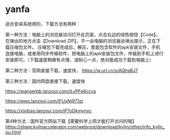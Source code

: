 # yanfa
适合安卓系统用的，下载方法有两种：

第一种方法：电脑上的浏览器访问打开此页面，点击右边的绿色按钮【Code】，在弹出的地方点击【Download ZIP】，不一会电脑的浏览器会弹出提示，正在下载压缩包文件。
       压缩包下载完成后，解压，里面包含软件的apk安装文件，手机连接电脑，或者用同步传输软件，把电脑上的apk安装包文件，传输到手机上进行安装即可。（下载速度稍微有点慢，请耐心一点，绝对能成功下载到电脑上）
       
第二种方法：官网直接下载，速度快，
https://w.url.cn/s/AQhsBJ7


第三种方法：国内网盘直接下载，速度快

https://wangerbb.lanzoui.com/iLyPFe6ccva


https://wws.lanzoui.com/iFUxNj973zi


https://xixibao.lanzoui.com/iP7oDkmynxc


第4种方法：国外官方网站下载【需要科学上网才能打开访问的哦】
https://share.kylinaccelerator.com/webroot/download/kylin/other/info_kylin_ou.html


